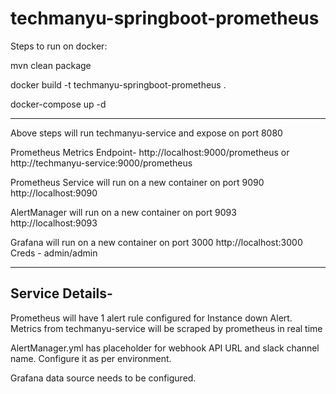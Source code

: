 # techmanyu-springboot-prometheus

Steps to run on docker:

mvn clean package

docker build -t techmanyu-springboot-prometheus .

docker-compose up -d

---------------------------

Above steps will run techmanyu-service and expose on port 8080

Prometheus Metrics Endpoint-
http://localhost:9000/prometheus or http://techmanyu-service:9000/prometheus

Prometheus Service will run on a new container on port 9090
http://localhost:9090

AlertManager will run on a new container on port 9093
http://localhost:9093

Grafana will run on a new container on port 3000
http://localhost:3000
Creds - admin/admin

----------------------------
Service Details-
----------------
Prometheus will have 1 alert rule configured for Instance down Alert.
Metrics from techmanyu-service will be scraped by prometheus in real time

AlertManager.yml has placeholder for webhook API URL and slack channel name. Configure it as per environment.

Grafana data source needs to be configured.
